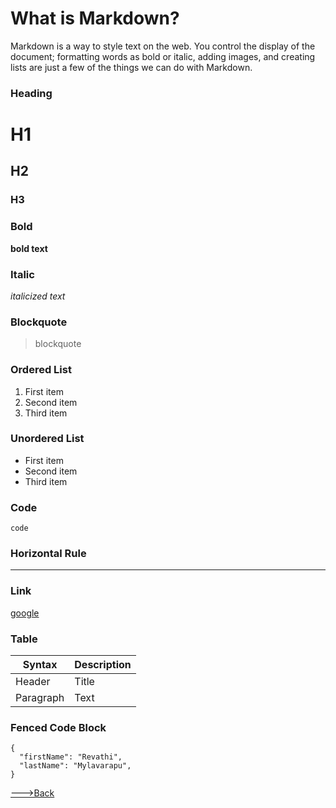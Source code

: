 # What is Markdown?
Markdown is a way to style text on the web. You control the display of the document; formatting words as bold or italic, adding images, and creating lists are just a few of the things we can do with Markdown.

### Heading

# H1
## H2
### H3

### Bold

**bold text**

### Italic

*italicized text*

### Blockquote

> blockquote

### Ordered List

1. First item
2. Second item
3. Third item

### Unordered List

- First item
- Second item
- Third item

### Code

`code`

### Horizontal Rule

---

### Link

[google](https://www.google.com/)


### Table

| Syntax | Description |
| ----------- | ----------- |
| Header | Title |
| Paragraph | Text |

### Fenced Code Block

```
{
  "firstName": "Revathi",
  "lastName": "Mylavarapu",
}
```


[--->Back](README.md)